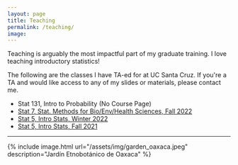```yaml
---
layout: page
title: Teaching
permalink: /teaching/
image:
---
```


Teaching is arguably the most impactful part of my graduate training.
I love teaching introductory statistics!

The following are the classes I have TA-ed for at UC Santa Cruz.
If you're a TA and would like access to any of my slides or materials, please contact me.

* Stat 131, Intro to Probability (No Course Page)
* [Stat 7, Stat. Methods for Bio/Env/Health Sciences, Fall 2022](/2022/09/23/stat7-f22)
* [Stat 5, Intro Stats, Winter 2022](/2022/01/14/stat5-w22)
* [Stat 5, Intro Stats, Fall 2021](/2021/09/05/stat5-f21/)


***

{% include image.html url="/assets/img/garden_oaxaca.jpeg" description="Jardín Etnobotánico de Oaxaca" %}

